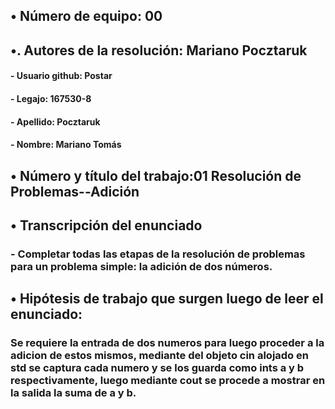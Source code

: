 ## •  Número de equipo: 00

## •.  Autores de la resolución: Mariano Pocztaruk

####	- Usuario github: Postar

####	- Legajo: 167530-8

####	- Apellido: Pocztaruk

####	- Nombre: Mariano Tomás

## •  Número y título del trabajo:01 Resolución de Problemas--Adición

## •  Transcripción del enunciado

### - Completar todas las etapas de la resolución de problemas para un problema simple: la adición de dos números.


## •  Hipótesis de trabajo que surgen luego de leer el enunciado:
### Se requiere la entrada de dos numeros para luego proceder a la adicion de estos mismos, mediante del objeto cin alojado en std se captura cada numero y se los guarda como ints a y b respectivamente, luego mediante cout se procede a mostrar en la salida la suma de a y b.